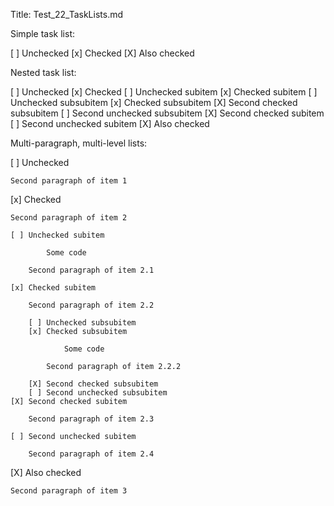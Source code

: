 ﻿Title: Test_22_TaskLists.md

Simple task list:

[ ] Unchecked
[x] Checked
[X] Also checked

Nested task list:

[ ] Unchecked
[x] Checked
	[ ] Unchecked subitem
	[x] Checked subitem
		[ ] Unchecked subsubitem
		[x] Checked subsubitem
		[X] Second checked subsubitem
		[ ] Second unchecked subsubitem
	[X] Second checked subitem
	[ ] Second unchecked subitem
[X] Also checked

Multi-paragraph, multi-level lists:

[ ] Unchecked
	
	Second paragraph of item 1

[x] Checked
	
	Second paragraph of item 2
	
	[ ] Unchecked subitem

			Some code

		Second paragraph of item 2.1

	[x] Checked subitem

		Second paragraph of item 2.2

		[ ] Unchecked subsubitem
		[x] Checked subsubitem

				Some code

			Second paragraph of item 2.2.2

		[X] Second checked subsubitem
		[ ] Second unchecked subsubitem
	[X] Second checked subitem

		Second paragraph of item 2.3

	[ ] Second unchecked subitem

		Second paragraph of item 2.4

[X] Also checked

	Second paragraph of item 3

